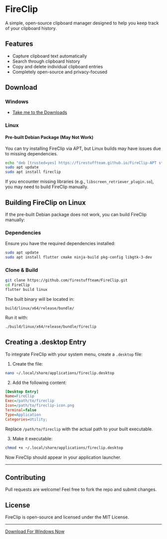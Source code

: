 # FireClip

A simple, open-source clipboard manager designed to help you keep track of your clipboard history.

## Features
- Capture clipboard text automatically
- Search through clipboard history
- Copy and delete individual clipboard entries
- Completely open-source and privacy-focused

## Download

### Windows
- [Take me to the Downloads](https://github.com/firestuffteam/FireClip/releases/latest)

### Linux
#### **Pre-built Debian Package (May Not Work)**
You can try installing FireClip via APT, but Linux builds may have issues due to missing dependencies.

```bash
echo "deb [trusted=yes] https://firestuffteam.github.io/FireClip-APT stable main" | sudo tee /etc/apt/sources.list.d/fireclip.list
sudo apt update
sudo apt install fireclip
```

If you encounter missing libraries (e.g., `libscreen_retriever_plugin.so`), you may need to build FireClip manually.

## **Building FireClip on Linux**
If the pre-built Debian package does not work, you can build FireClip manually:

### **Dependencies**
Ensure you have the required dependencies installed:
```bash
sudo apt update
sudo apt install flutter cmake ninja-build pkg-config libgtk-3-dev
```

### **Clone & Build**
```bash
git clone https://github.com/firestuffteam/FireClip.git
cd FireClip
flutter build linux
```

The built binary will be located in:
```
build/linux/x64/release/bundle/
```
Run it with:
```bash
./build/linux/x64/release/bundle/fireclip
```

## **Creating a .desktop Entry**
To integrate FireClip with your system menu, create a `.desktop` file:

1. Create the file:
```bash
nano ~/.local/share/applications/fireclip.desktop
```

2. Add the following content:
```ini
[Desktop Entry]
Name=FireClip
Exec=/path/to/fireclip
Icon=/path/to/fireclip-icon.png
Terminal=false
Type=Application
Categories=Utility;
```
Replace `/path/to/fireclip` with the actual path to your built executable.

3. Make it executable:
```bash
chmod +x ~/.local/share/applications/fireclip.desktop
```

Now FireClip should appear in your application launcher.

---

## **Contributing**
Pull requests are welcome! Feel free to fork the repo and submit changes.

## **License**
FireClip is open-source and licensed under the MIT License.

---

[Download For Windows Now](https://github.com/firestuffteam/FireClip/releases/latest)

